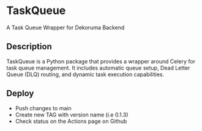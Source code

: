 # TaskQueue

A Task Queue Wrapper for Dekoruma Backend

## Description

TaskQueue is a Python package that provides a  wrapper around Celery for task queue management. It includes automatic queue setup, Dead Letter Queue (DLQ) routing, and dynamic task execution capabilities.


## Deploy
- Push changes to main
- Create new TAG with version name (i.e 0.1.3)
- Check status on the Actions page on Github
